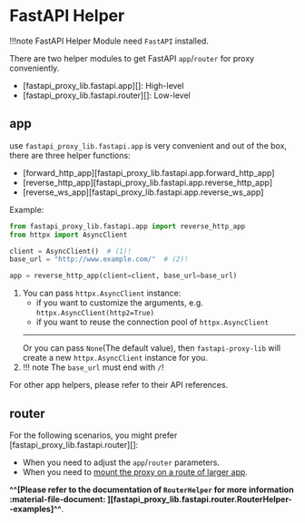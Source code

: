 # FastAPI Helper

!!!note
    FastAPI Helper Module need `FastAPI` installed.

There are two helper modules to get FastAPI `app`/`router` for proxy conveniently.

- [fastapi_proxy_lib.fastapi.app][]: High-level
- [fastapi_proxy_lib.fastapi.router][]: Low-level

## app

use `fastapi_proxy_lib.fastapi.app` is very convenient and out of the box, there are three helper functions:

- [forward_http_app][fastapi_proxy_lib.fastapi.app.forward_http_app]
- [reverse_http_app][fastapi_proxy_lib.fastapi.app.reverse_http_app]
- [reverse_ws_app][fastapi_proxy_lib.fastapi.app.reverse_ws_app]

Example:

```python
from fastapi_proxy_lib.fastapi.app import reverse_http_app
from httpx import AsyncClient

client = AsyncClient()  # (1)!
base_url = "http://www.example.com/"  # (2)!

app = reverse_http_app(client=client, base_url=base_url)
```

1. You can pass `httpx.AsyncClient` instance:
    - if you want to customize the arguments, e.g. `httpx.AsyncClient(http2=True)`
    - if you want to reuse the connection pool of `httpx.AsyncClient`
    ---
    Or you can pass `None`(The default value), then `fastapi-proxy-lib` will create a new `httpx.AsyncClient` instance for you.
2. !!! note
    The `base_url` must end with `/`!

For other app helpers, please refer to their API references.

## router

For the following scenarios, you might prefer [fastapi_proxy_lib.fastapi.router][]:

- When you need to adjust the `app`/`router` parameters.
- When you need to [mount the proxy on a route of larger app](https://fastapi.tiangolo.com/tutorial/bigger-applications/).

**^^[Please refer to the documentation of `RouterHelper` for more information :material-file-document: ][fastapi_proxy_lib.fastapi.router.RouterHelper--examples]^^**.
